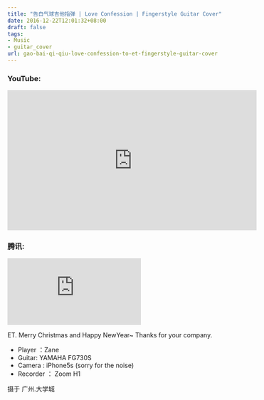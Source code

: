 ```yaml
---
title: "告白气球吉他指弹 | Love Confession | Fingerstyle Guitar Cover"
date: 2016-12-22T12:01:32+08:00
draft: false
tags:
- Music
- guitar_cover
url: gao-bai-qi-qiu-love-confession-to-et-fingerstyle-guitar-cover
---
```


### YouTube:
<iframe width="560" height="315" src="https://www.youtube.com/embed/j35ExX7-ec0" frameborder="0" allowfullscreen></iframe>

### 腾讯:
<iframe frameborder="0" src="https://v.qq.com/txp/iframe/player.html?vid=o0539os88ma" allowFullScreen="true"></iframe>

ET. Merry Christmas and Happy NewYear~
Thanks for your company.

- Player ：Zane
- Guitar: YAMAHA FG730S
- Camera : iPhone5s (sorry for the noise)
- Recorder ： Zoom H1

摄于 广州.大学城

